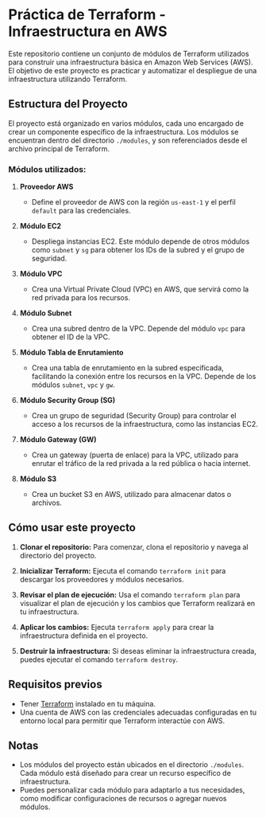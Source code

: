# Práctica de Terraform - Infraestructura en AWS

Este repositorio contiene un conjunto de módulos de Terraform utilizados para construir una infraestructura básica en Amazon Web Services (AWS). El objetivo de este proyecto es practicar y automatizar el despliegue de una infraestructura utilizando Terraform.

## Estructura del Proyecto

El proyecto está organizado en varios módulos, cada uno encargado de crear un componente específico de la infraestructura. Los módulos se encuentran dentro del directorio `./modules`, y son referenciados desde el archivo principal de Terraform.

### Módulos utilizados:

1. **Proveedor AWS**
   - Define el proveedor de AWS con la región `us-east-1` y el perfil `default` para las credenciales.

2. **Módulo EC2**
   - Despliega instancias EC2. Este módulo depende de otros módulos como `subnet` y `sg` para obtener los IDs de la subred y el grupo de seguridad.

3. **Módulo VPC**
   - Crea una Virtual Private Cloud (VPC) en AWS, que servirá como la red privada para los recursos.

4. **Módulo Subnet**
   - Crea una subred dentro de la VPC. Depende del módulo `vpc` para obtener el ID de la VPC.

5. **Módulo Tabla de Enrutamiento**
   - Crea una tabla de enrutamiento en la subred especificada, facilitando la conexión entre los recursos en la VPC. Depende de los módulos `subnet`, `vpc` y `gw`.

6. **Módulo Security Group (SG)**
   - Crea un grupo de seguridad (Security Group) para controlar el acceso a los recursos de la infraestructura, como las instancias EC2.

7. **Módulo Gateway (GW)**
   - Crea un gateway (puerta de enlace) para la VPC, utilizado para enrutar el tráfico de la red privada a la red pública o hacia internet.

8. **Módulo S3**
   - Crea un bucket S3 en AWS, utilizado para almacenar datos o archivos.

## Cómo usar este proyecto

1. **Clonar el repositorio:**
    Para comenzar, clona el repositorio y navega al directorio del proyecto.

2. **Inicializar Terraform:**
    Ejecuta el comando `terraform init` para descargar los proveedores y módulos necesarios.

3. **Revisar el plan de ejecución:**
    Usa el comando `terraform plan` para visualizar el plan de ejecución y los cambios que Terraform realizará en tu infraestructura.

4. **Aplicar los cambios:**
    Ejecuta `terraform apply` para crear la infraestructura definida en el proyecto.

5. **Destruir la infraestructura:**
    Si deseas eliminar la infraestructura creada, puedes ejecutar el comando `terraform destroy`.

## Requisitos previos

- Tener [Terraform](https://www.terraform.io/downloads) instalado en tu máquina.
- Una cuenta de AWS con las credenciales adecuadas configuradas en tu entorno local para permitir que Terraform interactúe con AWS.

## Notas

- Los módulos del proyecto están ubicados en el directorio `./modules`. Cada módulo está diseñado para crear un recurso específico de infraestructura.
- Puedes personalizar cada módulo para adaptarlo a tus necesidades, como modificar configuraciones de recursos o agregar nuevos módulos.

